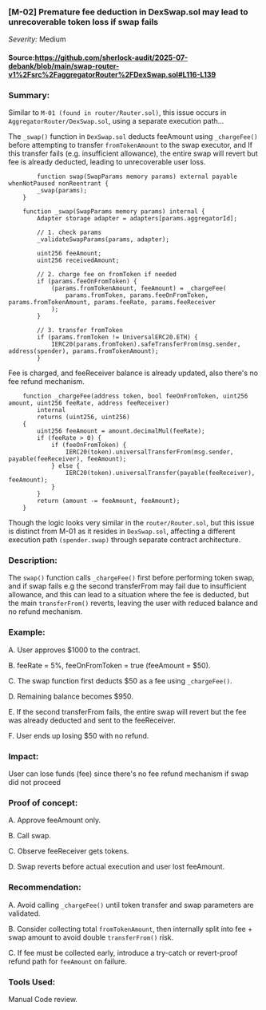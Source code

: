 ### [M-02] Premature fee deduction in DexSwap.sol may lead to unrecoverable token loss if swap fails

_Severity:_ Medium

#### Source:https://github.com/sherlock-audit/2025-07-debank/blob/main/swap-router-v1%2Fsrc%2FaggregatorRouter%2FDexSwap.sol#L116-L139


### Summary: 
Similar to `M-01 (found in router/Router.sol)`, this issue occurs in `AggregatorRouter/DexSwap.sol`, using a separate execution path...

The `_swap()` function in `DexSwap.sol` deducts feeAmount using `_chargeFee()` before attempting to transfer `fromTokenAmount` to the swap executor, and If this transfer fails (e.g. insufficient allowance), the entire swap will revert but fee is already deducted, leading to unrecoverable user loss.

```solidity
        function swap(SwapParams memory params) external payable whenNotPaused nonReentrant {
        _swap(params);
    }

    function _swap(SwapParams memory params) internal {
        Adapter storage adapter = adapters[params.aggregatorId];

        // 1. check params
        _validateSwapParams(params, adapter);

        uint256 feeAmount;
        uint256 receivedAmount;

        // 2. charge fee on fromToken if needed
        if (params.feeOnFromToken) {
            (params.fromTokenAmount, feeAmount) = _chargeFee(
                params.fromToken, params.feeOnFromToken, params.fromTokenAmount, params.feeRate, params.feeReceiver
            );
        }

        // 3. transfer fromToken
        if (params.fromToken != UniversalERC20.ETH) {
            IERC20(params.fromToken).safeTransferFrom(msg.sender, address(spender), params.fromTokenAmount);
        }
```

Fee is charged, and feeReceiver balance is already updated, also there's no fee refund mechanism.
```solidity
    function _chargeFee(address token, bool feeOnFromToken, uint256 amount, uint256 feeRate, address feeReceiver)
        internal
        returns (uint256, uint256)
    {
        uint256 feeAmount = amount.decimalMul(feeRate);
        if (feeRate > 0) {
            if (feeOnFromToken) {
                IERC20(token).universalTransferFrom(msg.sender, payable(feeReceiver), feeAmount);
            } else {
                IERC20(token).universalTransfer(payable(feeReceiver), feeAmount);
            }
        }
        return (amount -= feeAmount, feeAmount);
    }
```

Though the logic looks very similar in the `router/Router.sol`, but this issue is distinct from M-01 as it resides in `DexSwap.sol`, affecting a different execution path `(spender.swap)` through separate contract architecture.


### Description:
The `swap()` function calls `_chargeFee()` first before performing token swap, and if swap fails e.g the second transferFrom may fail due to insufficient allowance, and this can lead to a situation where the fee is deducted, but the main `transferFrom()` reverts, leaving the user with reduced balance and no refund mechanism.


### Example:
A. User approves $1000 to the contract.

B. feeRate = 5%, feeOnFromToken = true (feeAmount = $50).

C. The swap function first deducts $50 as a fee using `_chargeFee()`.

D. Remaining balance becomes $950.


E. If the second transferFrom fails, the entire swap will revert but the fee was already deducted and sent to the feeReceiver.

F. User ends up losing $50 with no refund.



### Impact:
User can lose funds (fee) since there's no fee refund mechanism if swap did not proceed



### Proof of concept:
A. Approve feeAmount only.

B. Call swap.

C. Observe feeReceiver gets tokens.

D. Swap reverts before actual execution and user lost feeAmount.



### Recommendation: 
A. Avoid calling `_chargeFee()` until token transfer and swap parameters are validated.

B. Consider collecting total `fromTokenAmount`, then internally split into fee + swap amount to avoid double `transferFrom()` risk.

C. If fee must be collected early, introduce a try-catch or revert-proof refund path for `feeAmount` on failure.



### Tools Used:
Manual Code review.